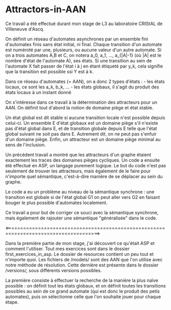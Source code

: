 # Attractors-in-AAN

Ce travail a été effectué durant mon stage de L3 au laboratoire CRIStAL de Villeneuve d'Ascq.

On définit un réseau d'automates asynchrones par un ensemble fini d'automates finis sans état initial, ni final.
Chaque transition d'un automate est numéroté par une, plusieurs, ou aucune valeur d'un autre automate.
Si on a trois automates A,B et C, on notera a_0, a_1, ..., a_{|A|-1} (où |A| est le nombre d'état de l'automate A), ses états.
Si une transition au sein de l'automate X fait passer de l'état i à j en étant étiqueté par y_k, cela signifie que la transition est possible ssi Y est à k.

Dans ce réseau d'automates (= AAN), on a donc 2 types d'états :
	- les états locaux, ce sont les a_k, b_k, ...
	- les états globaux, il s'agit du produit des états locaux à un instant donné

On s'intéresse dans ce travail à la détermination des attracteurs pour un AAN.
On définit tout d'abord la notion de domaine piège et état stable.

Un état global est dit stable si aucune transition locale n'est possible depuis celui-ci.
Un ensemble E d'état globaux est un domaine piège s'il n'existe pas d'état global dans E, et de transition globale depuis E telle que l'état global suivant ne soit pas dans E.
Autrement dit, on ne peut pas s'enfuir d'un domaine piège.
Enfin, un attracteur est un domaine piège minimal au sens de l'inclusion.

Un précédent travail a montré que les attracteurs d'un graphe étaient exactement les traces des domaines pièges cycliques.
Un code a ensuite été effectué en ASP, un langage purement logique.
Le but du code n'est pas seulement de trouver les attracteurs, mais également de le faire pour n'importe quel sémantique, c'est-à-dire manière de se déplacer au sein du graphe.

Le code a eu un problème au niveau de la sémantique synchrone : une transition est globale si de l'état global G1 on peut aller vers G2 en faisant bouger le plus possible d'automates localement.

Ce travail a pour but de corriger ce souci avec la sémantique synchrone, mais également de rajouter une sémantique "généralisée" dans le code.

<======================================================================================>

Dans la première partie de mon stage, j'ai découvert ce qu'était ASP et comment l'utiliser. Tout mes exercices sont dans le dossier first_exercices_in_asp.
Le dossier de resources contient un peu tout et n'importe quoi.
Les fichiers de /models/ sont des AAN que l'on utilise avec notre méthode de résolution.
Cette dernière est présente dans le dossier /versions/, sous différents versions possibles.

La première consiste à effectuer la recherche de la manière la plus naïve possible : on définit tout les états globaux, et on définit toutes les transitions possibles au sein de ce grand automate
(qui est donc le produit des petis automates), puis on sélectionne celle que l'on souhaite jouer pour chaque étape.
